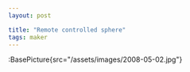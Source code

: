 ```yaml
---
layout: post

title: "Remote controlled sphere"
tags: maker
---
```


:BasePicture{src="/assets/images/2008-05-02.jpg"}

<!--more-->
